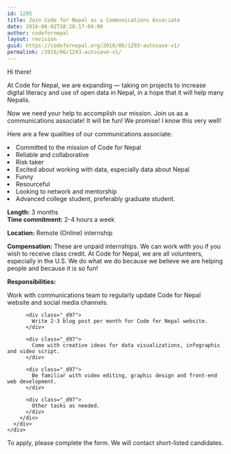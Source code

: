 ```yaml
---
id: 1295
title: Join Code for Nepal as a Communications Associate
date: 2016-06-02T18:28:17-04:00
author: codefornepal
layout: revision
guid: https://codefornepal.org/2016/06/1293-autosave-v1/
permalink: /2016/06/1293-autosave-v1/
---
```

<p dir="ltr">
  Hi there!
</p>

<p dir="ltr">
  At Code for Nepal, we are expanding &#8212; taking on projects to increase digital literacy and use of open data in Nepal, in a hope that it will help many Nepalis.
</p>

<p dir="ltr">
  Now we need your help to accomplish our mission. Join us as a communications associate! It will be fun! We promise! I know this very well!
</p>

<p dir="ltr">
  Here are a few qualities of our communications associate:
</p>

<li dir="ltr">
  Committed to the mission of Code for Nepal
</li>
<li dir="ltr">
  Reliable and collaborative
</li>
<li dir="ltr">
  Risk taker
</li>
<li dir="ltr">
  Excited about working with data, especially data about Nepal
</li>
<li dir="ltr">
  Funny
</li>
<li dir="ltr">
  Resourceful
</li>
<li dir="ltr">
  Looking to network and mentorship
</li>
<li dir="ltr">
  Advanced college student, preferably graduate student.
</li>

<p dir="ltr">
  <strong>Length:</strong> 3 months<br /> <strong>Time commitment:</strong> 2-4 hours a week
</p>

<p dir="ltr">
  <strong>Location:</strong> Remote (Online) internship
</p>

<p dir="ltr">
  <strong>Compensation:</strong> These are unpaid internships. We can work with you if you wish to receive class credit. At Code for Nepal, we are all volunteers, especially in the U.S. We do what we do because we believe we are helping people and because it is so fun!
</p>

<p dir="ltr">
  <strong>Responsibilities: </strong>
</p>

<div class="_5wd4 _1nc7 direction_ltr _2cnu">
  <div class="_5wd9">
    <div class="_5wde _n4o">
      <div class="_5w1r _3_om _5wdf">
        <div class="_4gx_">
          <div class="_d97">
            <span class="_5yl5">Work with communications team to regularly update Code for Nepal website and social media channels. </span>
          </div>
          
          <div class="_d97">
            Write 2-3 blog post per month for Code for Nepal website.
          </div>
          
          <div class="_d97">
            Come with creative ideas for data visualizations, infographic and video script.
          </div>
          
          <div class="_d97">
            Be familiar with video editing, graphic design and front-end web development.
          </div>
          
          <div class="_d97">
            Other tasks as needed.
          </div>
        </div>
      </div>
    </div>
  </div>
</div>

<div class="_5wd4 _1nc7 direction_ltr _2cnu">
</div>

To apply, please complete the form. We will contact short-listed candidates.

<div class="iframe-wrapper">
</div>